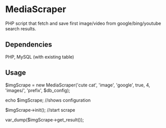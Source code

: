 # MediaScraper
PHP script that fetch and save first image/video from google/bing/youtube search results.
## Dependencies
PHP, MySQL (with existing table)
## Usage
$imgScrape = new MediaScraper('cute cat', 'image', 'google', true, 4, 'images/', 'prefix', $db_config);

echo $imgScrape; //shows configuration

$imgScrape->init(); //start scrape

var_dump($imgScrape->get_result());
